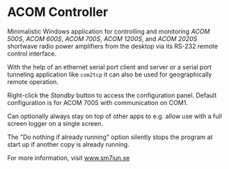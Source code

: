 # ACOM Controller

Minimalistic Windows application for controlling and monitoring *ACOM 500S*, *ACOM 600S*, 
*ACOM 700S*, *ACOM 1200S*, and *ACOM 2020S* shortwave radio power amplifiers from the 
desktop via its RS-232 remote control interface. 

With the help of an ethernet serial port client and server or a serial port tunneling 
application like `com2tcp` it can also be used for geographically remote operation. 

Right-click the *Standby* button to access the configuration panel.
Default configuration is for ACOM 700S with communication on COM1. 

Can optionally always stay on top of other apps to e.g. allow use with a full 
screen logger on a single screen.

The "Do nothing if already running" option silently stops the program at 
start up if another copy is already running.

For more information, visit www.sm7iun.se